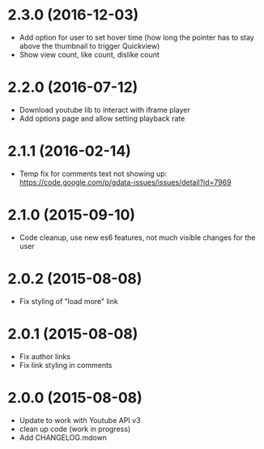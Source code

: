 2.3.0 (2016-12-03)
==================

* Add option for user to set hover time (how long the pointer has to stay above the thumbnail to trigger Quickview)
* Show view count, like count, dislike count

2.2.0 (2016-07-12)
==================

* Download youtube lib to interact with iframe player
* Add options page and allow setting playback rate

2.1.1 (2016-02-14)
==================

* Temp fix for comments text not showing up: https://code.google.com/p/gdata-issues/issues/detail?id=7969

2.1.0 (2015-09-10)
==================

* Code cleanup, use new es6 features, not much visible changes for the user

2.0.2 (2015-08-08)
==================

* Fix styling of "load more" link

2.0.1 (2015-08-08)
==================

* Fix author links
* Fix link styling in comments

2.0.0 (2015-08-08)
==================

* Update to work with Youtube API v3
* clean up code (work in progress)
* Add CHANGELOG.mdown
